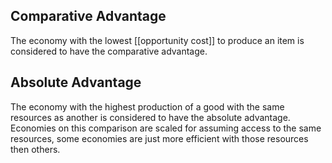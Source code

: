 ## Comparative Advantage
The economy with the lowest [[opportunity cost]] to produce an item is considered to have the comparative advantage.
## Absolute Advantage
The economy with the highest production of a good with the same resources as another is considered to have the absolute advantage. Economies on this comparison are scaled for assuming access to the same resources, some economies are just more efficient with those resources then others. 
